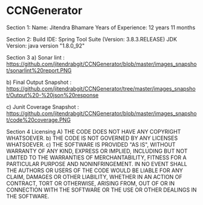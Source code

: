 # CCNGenerator
Section 1:
	Name: Jitendra Bhamare
	Years of Experience: 12 years 11 months

Section 2: 
	Build IDE: Spring Tool Suite (Version: 3.8.3.RELEASE)
	JDK Version: java version "1.8.0_92"

Section 3 
a)	Sonar lint :
https://github.com/jitendrabgit/CCNGenerator/blob/master/images_snapshot/sonarlint%20report.PNG

b)	Final Output Snapshot :
https://github.com/jitendrabgit/CCNGenerator/tree/master/images_snapshot/Output%20-%20json%20response

c)	Junit Coverage Snapshot :
https://github.com/jitendrabgit/CCNGenerator/blob/master/images_snapshot/code%20coverage.PNG


Section 4 
Licensing 
A)	THE CODE DOES NOT HAVE ANY COPYRIGHT WHATSOEVER. 
b)	THE CODE IS NOT GOVERNED BY ANY LICENSES WHATSOEVER. 
c)	THE SOFTWARE IS PROVIDED "AS IS", WITHOUT WARRANTY OF ANY KIND, EXPRESS OR IMPLIED, INCLUDING BUT NOT LIMITED TO THE WARRANTIES OF MERCHANTABILITY, FITNESS FOR A PARTICULAR PURPOSE AND NONINFRINGEMENT. IN NO EVENT SHALL THE AUTHORS OR USERS OF THE CODE WOULD BE LIABLE FOR ANY CLAIM, DAMAGES OR OTHER LIABILITY, WHETHER IN AN ACTION OF CONTRACT, TORT OR OTHERWISE, ARISING FROM, OUT OF OR IN CONNECTION WITH THE SOFTWARE OR THE USE OR OTHER DEALINGS IN THE SOFTWARE.

